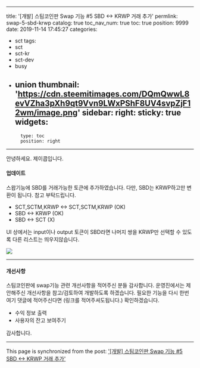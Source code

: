 
---
title: '[개발] 스팀코인판 Swap 기능 #5 SBD <-> KRWP 거래 추가'
permlink: swap-5-sbd-krwp
catalog: true
toc_nav_num: true
toc: true
position: 9999
date: 2019-11-14 17:45:27
categories:
- sct
tags:
- sct
- sct-kr
- sct-dev
- busy
- union
thumbnail: 'https://cdn.steemitimages.com/DQmQwwL8evVZha3pXh9qt9Vvn9LWxPShF8UV4svpZjF12wm/image.png'
sidebar:
    right:
        sticky: true
widgets:
    -
        type: toc
        position: right
---


안녕하세요. 제이콥입니다.

#### 업데이트
스왑기능에 SBD를 거래가능한 토큰에 추가하였습니다. 다만, SBD는 KRWP하고만 변환이 됩니다. 참고 부탁드립니다.

* SCT,SCTM,KRWP <-> SCT,SCTM,KRWP (OK)
* SBD <-> KRWP (OK)
* SBD <-> SCT (X) 

UI 상에서는 input이나 output 토큰이 SBD라면  나머지 쌍을 KRWP만 선택할 수 있도록 다른 리스트는 띄우지않습니다. 

![](https://cdn.steemitimages.com/DQmQwwL8evVZha3pXh9qt9Vvn9LWxPShF8UV4svpZjF12wm/image.png)

----

#### 개선사항
스팀코인판에 swap기능 관련 개선사항을 적어주신 분들 감사합니다. 운영진에서는 제안해주신 개선사항을  참고/검토하여 개발하도록 하겠습니다. 필요한 기능을 다시 한번 여기 댓글에 적어주신다면 (링크를 적어주셔도됩니다.) 확인하겠습니다.

* 수익 정보 출력
* 사용자의 잔고 보여주기

감사합니다.

- - -

This page is synchronized from the post: ['[개발] 스팀코인판 Swap 기능 #5 SBD <-> KRWP 거래 추가'](https://steemit.com/@jacobyu/swap-5-sbd-krwp)
